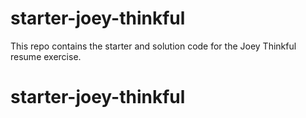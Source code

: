 # starter-joey-thinkful

This repo contains the starter and solution code for the Joey Thinkful resume exercise.
# starter-joey-thinkful
